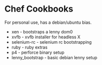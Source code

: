 
Chef Cookbooks
==============

For personal use, has a debian/ubuntu bias.

* xen - bootstraps a lenny dom0
* xvfb - xvfb installer for headless X
* selenium-rc - selenium rc bootstrapping
* ruby - ruby extras
* p4 - perforce binary setup
* lenny_bootstrap - basic debian lenny setup

